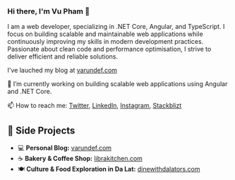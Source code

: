 ### Hi there, I'm Vu Pham 👋

I am a web developer, specializing in .NET Core, Angular, and TypeScript. I focus on building scalable and maintainable web applications while continuously improving my skills in modern development practices. Passionate about clean code and performance optimisation, I strive to deliver efficient and reliable solutions.

I've lauched my blog at [varundef.com](https://www.varundef.com) 

🌱 I’m currently working on building scalable web applications using Angular and .NET Core.

📫 How to reach me: [Twitter](https://twitter.com/anhvupt), [LinkedIn](https://www.linkedin.com/in/anhvupt), [Instagram](https://www.instagram.com/_anhvupt), [Stackblizt](https://stackblitz.com/@anhvupt)

## 📌 Side Projects  
- 💻 **Personal Blog:** [varundef.com](https://www.varundef.com)  
- ☕ **Bakery & Coffee Shop:** [librakitchen.com](https://www.librakitchen.com)  
- 🍽️ **Culture & Food Exploration in Da Lat:** [dinewithdalators.com](https://www.dinewithdalators.com)  


